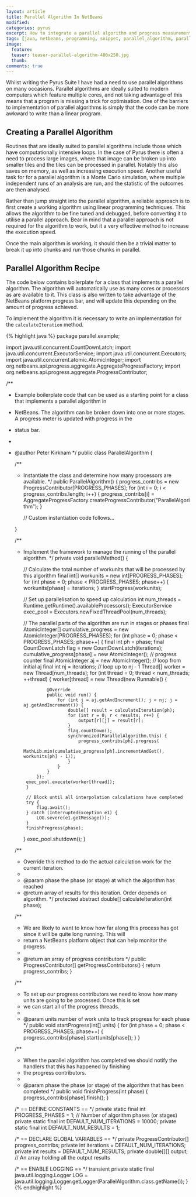 ```yaml
---
layout: article
title: Parallel Algorithm In NetBeans
modified:
categories: pyrus
excerpt: How to integrate a parallel algorithm and progress measurements into a NetBeans platform application.
tags: [java, netbeans, programming, snippet, parallel_algorithm, parallel_processing, progress_handler, thread_handling]
image:
  feature: 
  teaser: teaser-parallel-algorithm-400x250.jpg
  thumb:
comments: true
---
```


Whilst writing the Pyrus Suite I have had a need to use parallel algorithms on many occasions. Parallel algorithms are ideally suited to modern computers which feature multiple cores, and not taking advantage of this means that a program is missing a trick for optimisation. One of the barriers to implementation of parallel algorithms is simply that the code can be more awkward to write than a linear program.

## Creating a Parallel Algorithm

Routines that are ideally suited to parallel algorithms include those which have computationally intensive loops. In the case of Pyrus there is often a need to process large images, where that image can be broken up into smaller tiles and the tiles can be processed in parallel. Notably this also saves on memory, as well as increasing execution speed. Another useful task for for a parallel algorithm is a Monte Carlo simulation, where multiple independent runs of an analysis are run, and the statistic of the outcomes are then analysed.

Rather than jump straight into the parallel algorithm, a reliable approach is to first create a working algorithm using linear programming techniques. This allows the algorithm to be fine tuned and debugged, before converting it to utilise a parallel approach. Bear in mind that a parallel approach is not required for the algorithm to work, but it a very effective method to increase the execution speed.

Once the main algorithm is working, it should then be a trivial matter to break it up into chunks and run those chunks in parallel.

## Parallel Algorithm Recipe

The code below contains boilerplate for a class that implements a parallel algorithm. The algorithm will automatically use as many cores or processors as are available to it. This class is also written to take advantage of the NetBeans platform progress bar, and will update this depending on the amount of progress achieved.

To implement the algorithm it is necessary to write an implementation for the <code>calculateIteration</code> method.

{% highlight java %}
package parallel.example;

import java.util.concurrent.CountDownLatch;
import java.util.concurrent.ExecutorService;
import java.util.concurrent.Executors;
import java.util.concurrent.atomic.AtomicInteger;
import org.netbeans.api.progress.aggregate.AggregateProgressFactory;
import org.netbeans.api.progress.aggregate.ProgressContributor;

/**
 * Example boilerplate code that can be used as a starting point for a class that implements a parallel algorithm in
 * NetBeans. The algorithm can be broken down into one or more stages. A progress meter is updated with progress in the
 * status bar.
 *
 * @author Peter Kirkham
 */
public class ParallelAlgorithm {

    /**
     * Instantiate the class and determine how many processors are available.
     */
    public ParallelAlgorithm() {
        progress_contribs = new ProgressContributor[PROGRESS_PHASES];
        for (int i = 0; i < progress_contribs.length; i++) {
            progress_contribs[i] = AggregateProgressFactory.createProgressContributor("ParallelAlgorithm");
        }

        // Custom instantiation code follows...
       
    }

    /**
     * Implement the framework to manage the running of the parallel algorithm.
     */
    private void parallelMethod() {
	
		// Calculate the total number of workunits that will be processed by this algorithm
		final int[] workunits = new int[PROGRESS_PHASES];
		for (int phase = 0; phase < PROGRESS_PHASES; phase++) {
			workunits[phase] = iterations;
		}
		startProgress(workunits);

        // Set up parallelisation to speed up calculation
        int num_threads = Runtime.getRuntime().availableProcessors();
        ExecutorService exec_pool = Executors.newFixedThreadPool(num_threads);
		
        // The parallel parts of the algorithm are run in stages or phases
        final AtomicInteger[] cumulative_progress = new AtomicInteger[PROGRESS_PHASES];
        for (int phase = 0; phase < PROGRESS_PHASES; phase++) {
			final int ph = phase;
			final CountDownLatch flag = new CountDownLatch(iterations);
			cumulative_progress[phase] = new AtomicInteger(); // progress counter
			final AtomicInteger aj = new AtomicInteger(); // loop from initial aj
			final int nj = iterations; // loop up to nj - 1
			Thread[] worker = new Thread[num_threads];
			for (int thread = 0; thread < num_threads; ++thread) {
				worker[thread] = new Thread(new Runnable() {

					@Override
					public void run() {
						for (int j = aj.getAndIncrement(); j < nj; j = aj.getAndIncrement()) {
							double[] result = calculateIteration(ph);
							for (int r = 0; r < results; r++) {
								output[r][j] = result[r];
							}
							flag.countDown();
							synchronized(ParallelAlgorithm.this) {
								progress_contribs[ph].progress(
										MathLib.min(cumulative_progress[ph].incrementAndGet(), workunits[ph] - 1));
							}
						}
					}
				});
			exec_pool.execute(worker[thread]);
			}

			// Block until all interpolation calculations have completed
			try {
				flag.await();
			} catch (InterruptedException e1) {
				LOG.severe(e1.getMessage());
			}
			finishProgress(phase);
        }
        exec_pool.shutdown();
    }

    /**
     * Override this method to do the actual calculation work for the current iteration.
	 *
	 * @param phase the phase (or stage) at which the algorithm has reached
     * @return array of results for this iteration. Order depends on algorithm.
     */
    protected abstract double[] calculateIteration(int phase);
    
    /**
     * We are likely to want to know how far along this process has got since it will be quite long running. This will
     * return a NetBeans platform object that can help monitor the progress.
     *
     * @return an array of progress contributors
     */
    public ProgressContributor[] getProgressContributors() {
        return progress_contribs;
    }

    /**
     * To set up our progress contributors we need to know how many units are going to be processed. Once this is set
     * we can start all of the progress threads.
     *
     * @param units number of work units to track progress for each phase
     */
    public void startProgress(int[] units) {
        for (int phase = 0; phase < PROGRESS_PHASES; phase++) {
            progress_contribs[phase].start(units[phase]);
        }
    }

    /**
     * When the parallel algorithm has completed we should notify the handlers that this has happened by finishing
     * the progress contributors.
     * 
     * @param phase the phase (or stage) of the algorithm that has been completed
     */
    public void finishProgress(int phase) {
        progress_contribs[phase].finish();
    }

    /* == DEFINE CONSTANTS == */
    private static final int PROGRESS_PHASES = 1; // Number of algorithm phases (or stages)
    private static final int DEFAULT_NUM_ITERATIONS = 10000;
    private static final int DEFAULT_NUM_RESULTS = 1;

    /* == DECLARE GLOBAL VARIABLES == */
    private ProgressContributor[] progress_contribs;
    private int iterations = DEFAULT_NUM_ITERATIONS;
    private int results = DEFAULT_NUM_RESULTS;
    private double[][] output; // An array holding all the output results

    /* == ENABLE LOGGING == */
    transient private static final java.util.logging.Logger LOG
            = java.util.logging.Logger.getLogger(ParallelAlgorithm.class.getName());
}
{% endhighlight %}